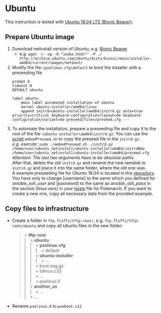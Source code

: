 <!---
Copyright 2017-2019 Siemens AG

Permission is hereby granted, free of charge, to any person obtaining a copy of this software and associated documentation files (the "Software"), to deal in the Software without restriction, including without limitation the rights to use, copy, modify, merge, publish, distribute, sublicense, and/or sell copies of the Software, and to permit persons to whom the Software is furnished to do so, subject to the following conditions:

The above copyright notice and this permission notice shall be included in all copies or substantial portions of the Software.

THE SOFTWARE IS PROVIDED "AS IS", WITHOUT WARRANTY OF ANY KIND, EXPRESS OR IMPLIED, INCLUDING BUT NOT LIMITED TO THE WARRANTIES OF MERCHANTABILITY, FITNESS FOR A PARTICULAR PURPOSE AND NONINFRINGEMENT. IN NO EVENT SHALL THE AUTHORS OR COPYRIGHT HOLDERS BE LIABLE FOR ANY CLAIM, DAMAGES OR OTHER LIABILITY, WHETHER IN AN ACTION OF CONTRACT, TORT OR OTHERWISE, ARISING FROM, OUT OF OR IN CONNECTION WITH THE SOFTWARE OR THE USE OR OTHER DEALINGS IN THE SOFTWARE.

Author(s): Pascal Eckmann
-->

# Ubuntu

This instruction is tested with [Ubuntu 18.04 LTS (Bionic Beaver)](http://archive.ubuntu.com/ubuntu/dists/bionic/main/installer-amd64/current/images/netboot/).

## Prepare Ubuntu image

1. Download netinstall version of Ubuntu, e.g. [Bionic Beaver](http://archive.ubuntu.com/ubuntu/dists/bionic/main/installer-amd64/current/images/netboot/)
    - e.g. `wget -r -np -R "index.html*" -P ./ http://archive.ubuntu.com/ubuntu/dists/bionic/main/installer-amd64/current/images/netboot/`
2. Modify the file `\pxelinux.cfg\default` to boot the installer with a preseeding file
    ```
    prompt 0
    timeout 0
    DEFAULT ubuntu
    
    label ubuntu
        menu label automated installation of ubuntu
        kernel ubuntu-installer/amd64/linux
        append initrd=ubuntu-installer/amd64/initrd.gz auto=true priority=critical keyboard-configuration/layout=de keyboard-configuration/variant=de preseed/file=/preseed.cfg ---
    ```
3. To automate the installation, prepare a preseeding file and copy it to the root of the file `\ubuntu-installer\amd64\initrd.gz`. You can use the [script](ubuntu/embedPreseed.sh) `embedPreseed.sh` to copy the preseed file in the `initrd.gz`.    
_e.g. execute: `sudo ./embedPreseed.sh ./initrd.gz /home/user/ubuntu_netinstall/ubuntu-installer/amd64/initrdNew /home/user/ubuntu_netinstall/ubuntu-installer/amd64/preseed.cfg`_    
_Attention: The last two arguments have to be absolute paths._    
After that, delete the old `initrd.gz` and rename the new ramdisk to `ìnitrd.gz` and place it into the same folder, where the old one was.    
A example preseeding file for Ubuntu 18.04 is located in this [repository](ubuntu/preseed.cfg). You have only to change [username] to the same which you defined for _ansible_ssh_user_ and [password] to the same as _ansible_ssh_pass_ in the section _[linux:vars]_ in your [hosts](../../srv/fluffi/data/polenext/projects/1/hosts) file for Polemarch. If you want to create a new one, copy all necessary data from the provided example.    

## Copy files to infrastructure
- Create a folder in `ftp.fluffi/tftp-root/`, e.g. `ftp.fluffi/tftp-root/ubuntu` and copy all Ubuntu files in the new folder:
    >&gt; __tftp-root__    
    >|&emsp;&gt; __ubuntu__    
    >|&emsp;|&emsp;&gt; __pxelinux.cfg__    
    >|&emsp;|&emsp;|&emsp;&gt; default    
    >|&emsp;|&emsp;&gt; __ubuntu-installer__    
    >|&emsp;|&emsp;|&emsp;&gt; ...    
    >|&emsp;|&emsp;&gt; boot.img.gz    
    >|&emsp;|&emsp;&gt; ldlinux.c32    
    >|&emsp;|&emsp;&gt; ...    
    >|&emsp;|&emsp;&gt; pxelinux.0    
    >|&emsp;&gt;	 __another_os__    
    >|&emsp;|&emsp;&gt; ...    
    >|&emsp;&gt; ...   
- Rename `pxelinux.0` to `pxeboot.n12`



